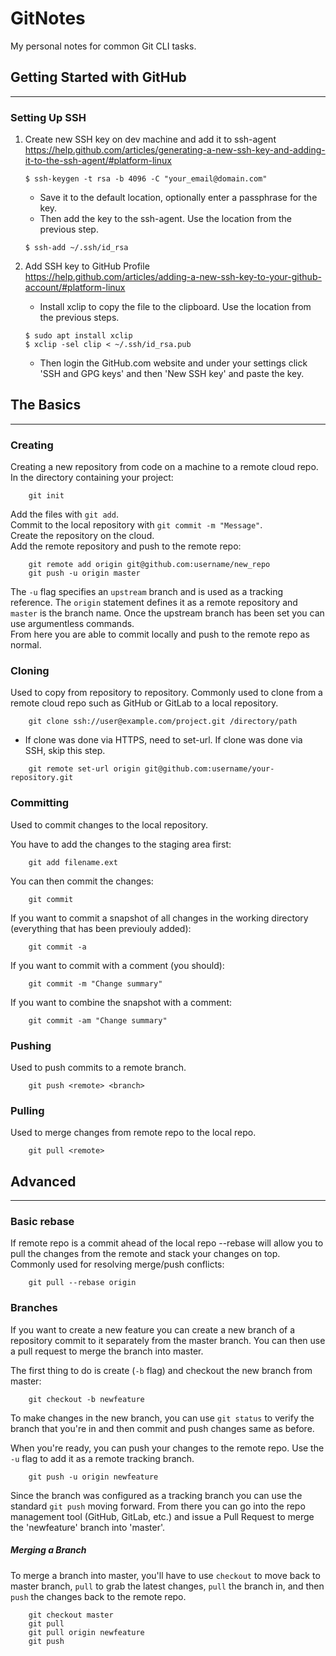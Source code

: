 # GitNotes

My personal notes for common Git CLI tasks. 

## Getting Started with GitHub
---

### Setting Up SSH
1. Create new SSH key on dev machine and add it to ssh-agent  
https://help.github.com/articles/generating-a-new-ssh-key-and-adding-it-to-the-ssh-agent/#platform-linux  
	```
	$ ssh-keygen -t rsa -b 4096 -C "your_email@domain.com"
	```

	* Save it to the default location, optionally enter a passphrase for the key.
	* Then add the key to the ssh-agent. Use the location from the previous step.

	```
	$ ssh-add ~/.ssh/id_rsa
	```

2. Add SSH key to GitHub Profile  
https://help.github.com/articles/adding-a-new-ssh-key-to-your-github-account/#platform-linux  
	* Install xclip to copy the file to the clipboard. Use the location from the previous steps.

	```
	$ sudo apt install xclip
	$ xclip -sel clip < ~/.ssh/id_rsa.pub
	```

	* Then login the GitHub.com website and under your settings click 'SSH and GPG keys' and then 'New SSH key' and paste the key.

## The Basics
---

### Creating
Creating a new repository from code on a machine to a remote cloud repo.
In the directory containing your project:
```
	git init
```
Add the files with `git add`.  
Commit to the local repository with `git commit -m "Message"`.  
Create the repository on the cloud.  
Add the remote repository and push to the remote repo:
```
	git remote add origin git@github.com:username/new_repo
	git push -u origin master
```
The `-u` flag specifies an `upstream` branch and is used as a tracking reference. The `origin` statement defines it as a remote repository and `master` is the branch name. Once the upstream branch has been set you can use argumentless commands.  
From here you are able to commit locally and push to the remote repo as normal.

### Cloning
Used to copy from repository to repository. Commonly used to clone from a remote cloud repo such as GitHub or GitLab to a local repository.
```
	git clone ssh://user@example.com/project.git /directory/path
```	
* If clone was done via HTTPS, need to set-url. If clone was done via SSH, skip this step.

```
	git remote set-url origin git@github.com:username/your-repository.git
```
### Committing
Used to commit changes to the local repository.

You have to add the changes to the staging area first:
```
	git add filename.ext
```	
You can then commit the changes:
```
	git commit
```	
If you want to commit a snapshot of all changes in the working directory (everything that has been previouly added):
```
	git commit -a
```	
If you want to commit with a comment (you should):
```
	git commit -m "Change summary"
```	
If you want to combine the snapshot with a comment:
```
	git commit -am "Change summary"
```	
### Pushing
Used to push commits to a remote branch.
```
	git push <remote> <branch>
```	
### Pulling
Used to merge changes from remote repo to the local repo.
```
	git pull <remote>
```
## Advanced
---

### Basic rebase
If remote repo is a commit ahead of the local repo --rebase will allow you to pull the changes from the remote and stack your changes on top. Commonly used for resolving merge/push conflicts:
```
	git pull --rebase origin
```	
### Branches
If you want to create a new feature you can create a new branch of a repository commit to it separately from the master branch. You can then use a pull request to merge the branch into master.

The first thing to do is create (`-b` flag) and checkout the new branch from master:
```
	git checkout -b newfeature
```	
To make changes in the new branch, you can use `git status` to verify the branch that you're in and then commit and push changes same as before.

When you're ready, you can push your changes to the remote repo. Use the `-u` flag to add it as a remote tracking branch.
```
	git push -u origin newfeature
```	
Since the branch was configured as a tracking branch you can use the standard `git push` moving forward. From there you can go into the repo management tool (GitHub, GitLab, etc.) and issue a Pull Request to merge the 'newfeature' branch into 'master'.

##### Merging a Branch
To merge a branch into master, you'll have to use `checkout` to move back to master branch, `pull` to grab the latest changes, `pull` the branch in, and then `push` the changes back to the remote repo.
```
	git checkout master
	git pull
	git pull origin newfeature
	git push
```	

